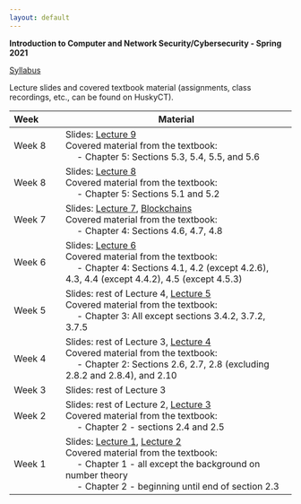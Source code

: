 ```yaml
---
layout: default
---
```


**Introduction to Computer and Network Security/Cybersecurity - Spring 2021**

[Syllabus](./cse3400-syllabus.pdf)

Lecture slides and covered textbook material (assignments, class recordings, etc., can be found on HuskyCT).

| Week&emsp;&emsp;| Material           |
|----------|--------------------|
| Week 8 | Slides: [Lecture 9](./lecture9.pdf) <br/> Covered material from the textbook: <br/> &emsp; - Chapter 5: Sections 5.3, 5.4, 5.5, and 5.6 |
| Week 8 | Slides: [Lecture 8](./lecture8.pdf) <br/> Covered material from the textbook: <br/> &emsp; - Chapter 5: Sections 5.1 and 5.2 |
| Week 7 | Slides: [Lecture 7](./lecture7.pdf), [Blockchains](./blockchains.pdf) <br/> Covered material from the textbook: <br/> &emsp; - Chapter 4: Sections 4.6, 4.7, 4.8 |
| Week 6 | Slides: [Lecture 6](./lecture6.pdf) <br/> Covered material from the textbook: <br/> &emsp; - Chapter 4: Sections 4.1, 4.2 (except 4.2.6), 4.3, 4.4 (except 4.4.2), 4.5 (except 4.5.3) |
| Week 5 | Slides: rest of Lecture 4, [Lecture 5](./lecture5.pdf) <br/> Covered material from the textbook: <br/> &emsp; - Chapter 3: All except sections 3.4.2, 3.7.2, 3.7.5 |
| Week 4 | Slides: rest of Lecture 3, [Lecture 4](./lecture4.pdf) <br/> Covered material from the textbook: <br/> &emsp; - Chapter 2: Sections 2.6, 2.7, 2.8 (excluding 2.8.2 and 2.8.4), and 2.10 |
| Week 3 | Slides: rest of Lecture 3 |
| Week 2 | Slides: rest of Lecture 2, [Lecture 3](./lecture3.pdf) <br/> Covered material from the textbook: <br/> &emsp; - Chapter 2 - sections 2.4 and 2.5 |
| Week 1 | Slides: [Lecture 1](./lecture1.pdf), [Lecture 2](./lecture2.pdf) <br/> Covered material from the textbook: <br/> &emsp; - Chapter 1 - all except the background on number theory <br/> &emsp; - Chapter 2 - beginning until end of section 2.3 |